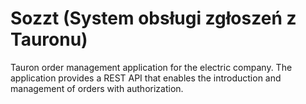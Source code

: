 # Sozzt (System obsługi zgłoszeń z Tauronu)

Tauron order management application for the electric company. 
The application provides a REST API that enables the introduction and management of orders with authorization. 

